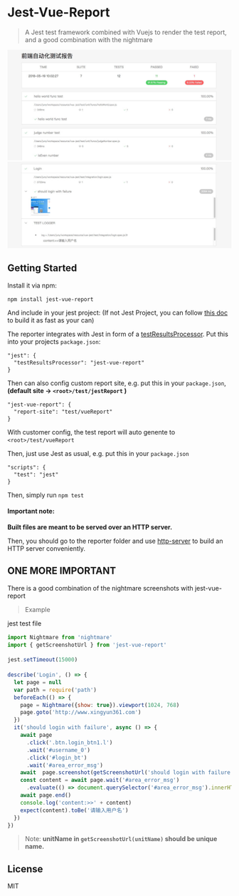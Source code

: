 # Jest-Vue-Report

> A Jest test framework combined with Vuejs to render the test report, and a good combination with the nightmare

![Downloads](screenshot/jest_vue_report_shot.png)
![Downloads](screenshot/jest_vue_report_shot2.png)

## Getting Started

Install it via npm:

```shell
npm install jest-vue-report
```

And include in your jest project: (If not Jest Project, you can follow [this doc](https://github.com/lenvonsam/vue-jest-test/wiki/1%E3%80%81%E5%BF%AB%E9%80%9F%E4%B8%8A%E6%89%8B) to build it as fast as your can)


The reporter integrates with Jest in form of a [testResultsProcessor](https://facebook.github.io/jest/docs/api.html#testresultsprocessor-string). Put this into your projects `package.json`:

```
"jest": {
  "testResultsProcessor": "jest-vue-report"
}
```
Then can also config custom report site, e.g. put this in your `package.json`, **(default site -> `<root>/test/jestReport` )**
```
"jest-vue-report": {
  "report-site": "test/vueReport"
}
```
With customer config, the test report will auto genente to `<root>/test/vueReport`

Then, just use Jest as usual, e.g. put this in your `package.json`

```
"scripts": {
  "test": "jest"
}
```
Then, simply run `npm test`

#### Important note:

**Built files are meant to be served over an HTTP server.**

Then, you should go to the reporter folder and use [http-server](https://www.npmjs.com/package/http-server) to build an HTTP server conveniently.


## ONE MORE IMPORTANT

There is a good combination of the nightmare screenshots with jest-vue-report

> Example

jest test file
```js
import Nightmare from 'nightmare'
import { getScreenshotUrl } from 'jest-vue-report'

jest.setTimeout(15000)

describe('Login', () => {
  let page = null
  var path = require('path')
  beforeEach(() => {
    page = Nightmare({show: true}).viewport(1024, 768)
    page.goto('http://www.xingyun361.com')
  })
  it('should login with failure', async () => {
    await page
      .click('.btn.login_btn1.l')
      .wait('#username_0')
      .click('#login_bt')
      .wait('#area_error_msg')
    await  page.screenshot(getScreenshotUrl('should login with failure'))
    const content = await page.wait('#area_error_msg')
      .evaluate(() => document.querySelector('#area_error_msg').innerHTML).end()
    await page.end()
    console.log('content:>>' + content)
    expect(content).toBe('请输入用户名')
  })
})
```

> Note: **unitName in `getScreenshotUrl(unitName)` should be unique name.**

## License

MIT
